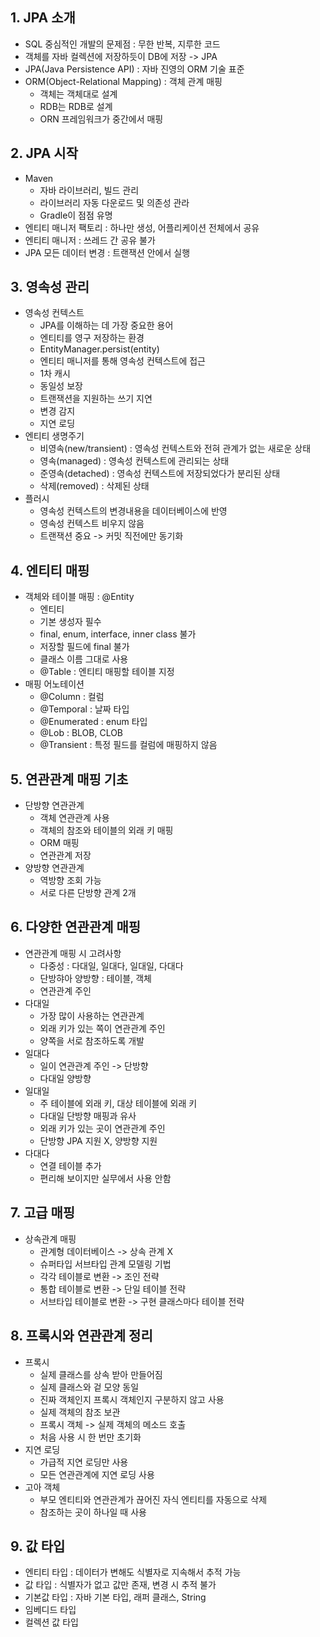 ## 1. JPA 소개
- SQL 중심적인 개발의 문제점 : 무한 반복, 지루한 코드
- 객체를 자바 컬렉션에 저장하듯이 DB에 저장 -> JPA
- JPA(Java Persistence API) : 자바 진영의 ORM 기술 표준
- ORM(Object-Relational Mapping) : 객체 관계 매핑
  - 객체는 객체대로 설계
  - RDB는 RDB로 설계
  - ORN 프레임워크가 중간에서 매핑

## 2. JPA 시작
- Maven
  - 자바 라이브러리, 빌드 관리
  - 라이브러리 자동 다운로드 및 의존성 관라
  - Gradle이 점점 유명
- 엔티티 매니저 팩토리 : 하나만 생성, 어플리케이션 전체에서 공유
- 엔티티 매니저 : 쓰레드 간 공유 불가
- JPA 모든 데이터 변경 : 트랜잭션 안에서 실행

## 3. 영속성 관리
- 영속성 컨텍스트
  - JPA를 이해하는 데 가장 중요한 용어
  - 엔티티를 영구 저장하는 환경
  - EntityManager.persist(entity)
  - 엔티티 매니저를 통해 영속성 컨텍스트에 접근
  - 1차 캐시
  - 동일성 보장
  - 트랜잭션을 지원하는 쓰기 지연
  - 변경 감지
  - 지연 로딩
- 엔티티 생명주기
  - 비영속(new/transient) : 영속성 컨텍스트와 전혀 관계가 없는 새로운 상태
  - 영속(managed) : 영속성 컨텍스트에 관리되는 상태
  - 준영속(detached) : 영속성 컨텍스트에 저장되었다가 분리된 상태
  - 삭제(removed) : 삭제된 상태
- 플러시
  - 영속성 컨텍스트의 변경내용을 데이터베이스에 반영
  - 영속성 컨텍스트 비우지 않음
  - 트랜잭션 중요 -> 커밋 직전에만 동기화

## 4. 엔티티 매핑
- 객체와 테이블 매핑 : @Entity
  - 엔티티
  - 기본 생성자 필수
  - final, enum, interface, inner class 불가
  - 저장할 필드에 final 불가
  - 클래스 이름 그대로 사용
  - @Table : 엔티티 매핑할 테이블 지정
- 매핑 어노테이션
  - @Column : 컬럼
  - @Temporal : 날짜 타입
  - @Enumerated : enum 타입
  - @Lob : BLOB, CLOB
  - @Transient : 특정 필드를 컬럼에 매핑하지 않음

## 5. 연관관계 매핑 기초
- 단방향 연관관계
  - 객체 연관관계 사용
  - 객체의 참조와 테이블의 외래 키 매핑
  - ORM 매핑
  - 연관관계 저장
- 양방향 연관관계
  - 역방향 조회 가능
  - 서로 다른 단방향 관계 2개

## 6. 다양한 연관관계 매핑
- 연관관계 매핑 시 고려사항
  - 다중성 : 다대일, 일대다, 일대일, 다대다
  - 단방햐아 양방향 : 테이블, 객체
  - 연관관계 주인
- 다대일
  - 가장 많이 사용하는 연관관계
  - 외래 키가 있는 쪽이 연관관계 주인
  - 양쪽을 서로 참조하도록 개발
- 일대다
  - 일이 연관관계 주인 -> 단방향
  - 다대일 양방향
- 일대일
  - 주 테이블에 외래 키, 대상 테이블에 외래 키
  - 다대일 단방향 매핑과 유사
  - 외래 키가 있는 곳이 연관관계 주인
  - 단방향 JPA 지원 X, 양방향 지원
- 다대다
  - 연결 테이블 추가
  - 편리해 보이지만 실무에서 사용 안함

## 7. 고급 매핑
- 상속관계 매핑
  - 관계형 데이터베이스 -> 상속 관계 X
  - 슈퍼타입 서브타입 관계 모델링 기법
  - 각각 테이블로 변환 -> 조인 전략
  - 통합 테이블로 변환 -> 단일 테이블 전략
  - 서브타입 테이블로 변환 -> 구현 클래스마다 테이블 전략

## 8. 프록시와 연관관계 정리
- 프록시
  - 실제 클래스를 상속 받아 만들어짐
  - 실제 클래스와 겉 모양 동일
  - 진짜 객체인지 프록시 객체인지 구분하지 않고 사용
  - 실제 객체의 참조 보관
  - 프록시 객체 -> 실제 객체의 메소드 호출
  - 처음 사용 시 한 번만 초기화
- 지연 로딩
  - 가급적 지연 로딩만 사용
  - 모든 연관관계에 지연 로딩 사용
- 고아 객체
  - 부모 엔티티와 연관관계가 끊어진 자식 엔티티를 자동으로 삭제
  - 참조하는 곳이 하나일 때 사용

## 9. 값 타입
- 엔티티 타입 : 데이터가 변해도 식별자로 지속해서 추적 가능
- 값 타입 : 식별자가 없고 값만 존재, 변경 시 추적 불가
- 기본값 타입 : 자바 기본 타입, 래퍼 클래스, String
- 임베디드 타입
- 컬렉션 값 타입